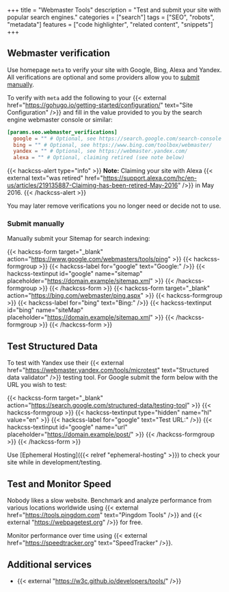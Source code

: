 +++
title = "Webmaster Tools"
description = "Test and submit your site with popular search engines."
categories = ["search"]
tags = ["SEO", "robots", "metadata"]
features = ["code highlighter", "related content", "snippets"]
+++

## Webmaster verification

Use homepage `meta` to verify your site with Google, Bing, Alexa and Yandex. All verifications are optional and some providers allow you to [submit manually](#submit-manually).

To verify with `meta` add the following to your {{< external href="https://gohugo.io/getting-started/configuration/" text="Site Configuration" />}} and fill in the value provided to you by the search engine webmaster console or similar:

```toml
[params.seo.webmaster_verifications]
  google = "" # Optional, see https://search.google.com/search-console
  bing = "" # Optional, see https://www.bing.com/toolbox/webmaster/
  yandex = "" # Optional, see https://webmaster.yandex.com/
  alexa = "" # Optional, claiming retired (see note below)
```

{{< hackcss-alert type="info" >}}
<strong>Note:</strong> Claiming your site with Alexa {{< external text="was retired" href="https://support.alexa.com/hc/en-us/articles/219135887-Claiming-has-been-retired-May-2016" />}} in May 2016.
{{< /hackcss-alert >}}

You may later remove verifications you no longer need or decide not to use.

### Submit manually

Manually submit your Sitemap for search indexing:

{{< hackcss-form target="_blank" action="https://www.google.com/webmasters/tools/ping" >}}
  {{< hackcss-formgroup >}}
    {{< hackcss-label for="google" text="Google:" />}}
    {{< hackcss-textinput id="google" name="sitemap" placeholder="https://domain.example/sitemap.xml" >}}
  {{< /hackcss-formgroup >}}
{{< /hackcss-form >}}
{{< hackcss-form target="_blank" action="https://bing.com/webmaster/ping.aspx" >}}
  {{< hackcss-formgroup >}}
    {{< hackcss-label for="bing" text="Bing:" />}}
    {{< hackcss-textinput id="bing" name="siteMap" placeholder="https://domain.example/sitemap.xml" >}}
  {{< /hackcss-formgroup >}}
{{< /hackcss-form >}}

## Test Structured Data

To test with Yandex use their {{< external href="https://webmaster.yandex.com/tools/microtest" text="Structured data validator" />}} testing tool. For Google submit the form below with the URL you wish to test:

{{< hackcss-form target="_blank" action="https://search.google.com/structured-data/testing-tool" >}}
  {{< hackcss-formgroup >}}
    {{< hackcss-textinput type="hidden" name="hl" value="en" >}}
    {{< hackcss-label for="google" text="Test URL:" />}}
    {{< hackcss-textinput id="google" name="url" placeholder="https://domain.example/post/" >}}
  {{< /hackcss-formgroup >}}
{{< /hackcss-form >}}

Use [Ephemeral Hosting]({{< relref "ephemeral-hosting" >}}) to check your site while in development/testing.

## Test and Monitor Speed

Nobody likes a slow website. Benchmark and analyze performance from various locations worldwide using {{< external href="https://tools.pingdom.com" text="Pingdom Tools" />}} and {{< external "https://webpagetest.org" />}} for free.

Monitor performance over time using {{< external href="https://speedtracker.org" text="SpeedTracker" />}}.

## Additional services

- {{< external "https://w3c.github.io/developers/tools/" />}}
